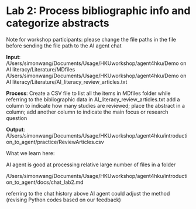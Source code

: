 # Lab 2: Process bibliographic info and categorize abstracts

Note for workshop participants: please change the file paths in the file before sending the file path to the AI agent chat

**Input**: /Users/simonwang/Documents/Usage/HKUworkshop/agent4hku/Demo on AI literacy/Literature/MDfiles
/Users/simonwang/Documents/Usage/HKUworkshop/agent4hku/Demo on AI literacy/Literature/AI_literacy_review_articles.txt

**Process**: Create a CSV file to list all the items in MDfiles folder while referring to the bibliographic data in AI_literacy_review_articles.txt
add a column to indicate how many studies are reviewed; place the abstract in a column; add another column to indicate the main focus or research question

**Output**: /Users/simonwang/Documents/Usage/HKUworkshop/agent4hku/introduction_to_agent/practice/ReviewArticles.csv

What we learn here:

AI agent is good at processing relative large number of files in a folder

/Users/simonwang/Documents/Usage/HKUworkshop/agent4hku/introduction_to_agent/docs/chat_lab2.md 

referring to the chat history above AI agent could adjust the method (revising Python codes based on our feedback) 

